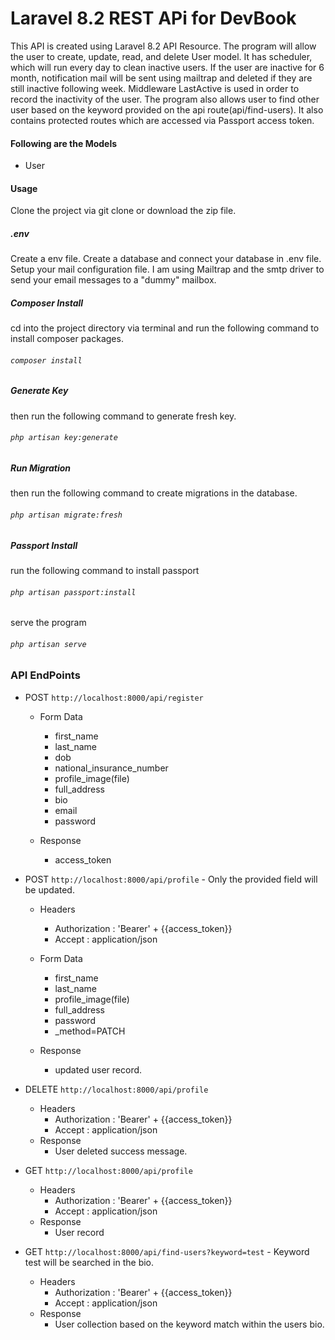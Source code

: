 # Laravel 8.2 REST APi for DevBook
This API is created using Laravel 8.2 API Resource. The program will allow the user to create, update, read, and delete User model. It has scheduler, which will run every day to clean inactive users. If the user are inactive for 6 month, notification mail will be sent using mailtrap and deleted if they are still inactive following week. Middleware LastActive is used in order to record the inactivity of the user. The program also allows user to find other user based on the keyword provided on the api route(api/find-users). It also contains protected routes which are accessed via Passport access token.

#### Following are the Models
* User

#### Usage
Clone the project via git clone or download the zip file.

##### .env
Create a env file. Create a database and connect your database in .env file. Setup your mail configuration file. I am using Mailtrap and the smtp driver to send your email messages to a "dummy" mailbox.
##### Composer Install
cd into the project directory via terminal and run the following  command to install composer packages.
###### `composer install`
##### Generate Key
then run the following command to generate fresh key.
###### `php artisan key:generate`
##### Run Migration
then run the following command to create migrations in the database.
###### `php artisan migrate:fresh`
##### Passport Install
run the following command to install passport
###### `php artisan passport:install`
serve the program
###### `php artisan serve`
### API EndPoints
* POST `http://localhost:8000/api/register`
  * Form Data
    * first_name
    * last_name
    * dob
    * national_insurance_number
    * profile_image(file)
    * full_address
    * bio
    * email
    * password

  * Response
    * access_token

* POST `http://localhost:8000/api/profile` - Only the provided field will be updated.
  * Headers
    * Authorization : 'Bearer' + {{access_token}}
    * Accept : application/json
  * Form Data
    * first_name
    * last_name
    * profile_image(file)
    * full_address
    * password
    * _method=PATCH

  * Response
    * updated user record.

* DELETE `http://localhost:8000/api/profile`
  * Headers
    * Authorization : 'Bearer' + {{access_token}}
    * Accept : application/json
  * Response
    * User deleted success message.

* GET `http://localhost:8000/api/profile`
  * Headers
    * Authorization : 'Bearer' + {{access_token}}
    * Accept : application/json
  * Response
    * User record    
* GET `http://localhost:8000/api/find-users?keyword=test` - Keyword test will be searched in the bio.
  * Headers
    * Authorization : 'Bearer' + {{access_token}}
    * Accept : application/json
  * Response
    * User collection based on the keyword match within the users bio.
